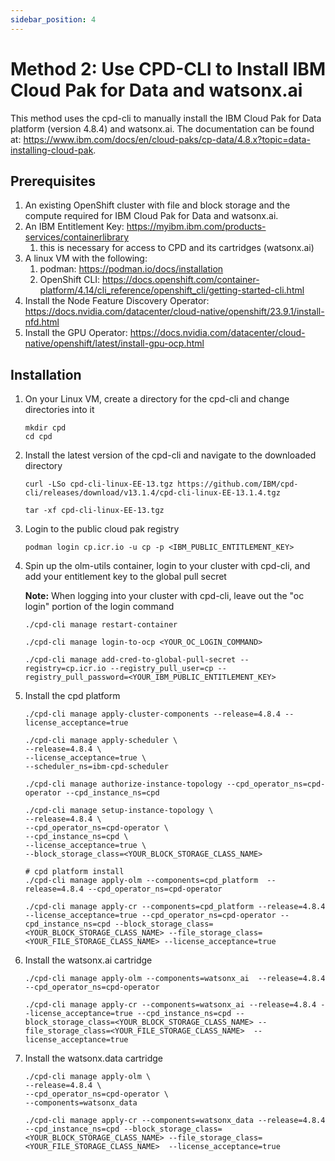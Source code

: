 ```yaml
---
sidebar_position: 4
---
```


# Method 2: Use CPD-CLI to Install IBM Cloud Pak for Data and watsonx.ai

This method uses the cpd-cli to manually install the IBM Cloud Pak for Data platform (version 4.8.4) and watsonx.ai. The documentation can be found at: <https://www.ibm.com/docs/en/cloud-paks/cp-data/4.8.x?topic=data-installing-cloud-pak>.

## Prerequisites

1. An existing OpenShift cluster with file and block storage and the compute required for IBM Cloud Pak for Data and watsonx.ai.
2. An IBM Entitlement Key: <https://myibm.ibm.com/products-services/containerlibrary>
   1. this is necessary for access to CPD and its cartridges (watsonx.ai)
3. A linux VM with the following:
   1. podman: <https://podman.io/docs/installation>
   2. OpenShift CLI: <https://docs.openshift.com/container-platform/4.14/cli_reference/openshift_cli/getting-started-cli.html>
4. Install the Node Feature Discovery Operator: <https://docs.nvidia.com/datacenter/cloud-native/openshift/23.9.1/install-nfd.html>
5. Install the GPU Operator: <https://docs.nvidia.com/datacenter/cloud-native/openshift/latest/install-gpu-ocp.html>

## Installation

1. On your Linux VM, create a directory for the cpd-cli and change directories into it

   ```shell
   mkdir cpd
   cd cpd
   ```

2. Install the latest version of the cpd-cli and navigate to the downloaded directory

   ```shell
   curl -LSo cpd-cli-linux-EE-13.tgz https://github.com/IBM/cpd-cli/releases/download/v13.1.4/cpd-cli-linux-EE-13.1.4.tgz

   tar -xf cpd-cli-linux-EE-13.tgz
   ```

3. Login to the public cloud pak registry

   ```shell
   podman login cp.icr.io -u cp -p <IBM_PUBLIC_ENTITLEMENT_KEY>
   ```

4. Spin up the olm-utils container, login to your cluster with cpd-cli, and add your entitlement key to the global pull secret

    **Note:** When logging into your cluster with cpd-cli, leave out the "oc login" portion of the login command

   ```shell
   ./cpd-cli manage restart-container

   ./cpd-cli manage login-to-ocp <YOUR_OC_LOGIN_COMMAND>

   ./cpd-cli manage add-cred-to-global-pull-secret --registry=cp.icr.io --registry_pull_user=cp --registry_pull_password=<YOUR_IBM_PUBLIC_ENTITLEMENT_KEY>
   ```

5. Install the cpd platform

    ``` shell
    ./cpd-cli manage apply-cluster-components --release=4.8.4 --license_acceptance=true

    ./cpd-cli manage apply-scheduler \
    --release=4.8.4 \
    --license_acceptance=true \
    --scheduler_ns=ibm-cpd-scheduler

    ./cpd-cli manage authorize-instance-topology --cpd_operator_ns=cpd-operator --cpd_instance_ns=cpd

    ./cpd-cli manage setup-instance-topology \
    --release=4.8.4 \
    --cpd_operator_ns=cpd-operator \
    --cpd_instance_ns=cpd \
    --license_acceptance=true \
    --block_storage_class=<YOUR_BLOCK_STORAGE_CLASS_NAME>

    # cpd platform install
    ./cpd-cli manage apply-olm --components=cpd_platform  --release=4.8.4 --cpd_operator_ns=cpd-operator

    ./cpd-cli manage apply-cr --components=cpd_platform --release=4.8.4 --license_acceptance=true --cpd_operator_ns=cpd-operator --cpd_instance_ns=cpd --block_storage_class=<YOUR_BLOCK_STORAGE_CLASS_NAME> --file_storage_class=<YOUR_FILE_STORAGE_CLASS_NAME> --license_acceptance=true
    ```

6. Install the watsonx.ai cartridge

    ``` shell
    ./cpd-cli manage apply-olm --components=watsonx_ai  --release=4.8.4 --cpd_operator_ns=cpd-operator

    ./cpd-cli manage apply-cr --components=watsonx_ai --release=4.8.4 --license_acceptance=true --cpd_instance_ns=cpd --block_storage_class=<YOUR_BLOCK_STORAGE_CLASS_NAME> --file_storage_class=<YOUR_FILE_STORAGE_CLASS_NAME>  --license_acceptance=true

    ```

7. Install the watsonx.data cartridge

    ``` shell
    ./cpd-cli manage apply-olm \
    --release=4.8.4 \
    --cpd_operator_ns=cpd-operator \
    --components=watsonx_data

    ./cpd-cli manage apply-cr --components=watsonx_data --release=4.8.4 --cpd_instance_ns=cpd --block_storage_class=<YOUR_BLOCK_STORAGE_CLASS_NAME> --file_storage_class=<YOUR_FILE_STORAGE_CLASS_NAME>  --license_acceptance=true

    ```
